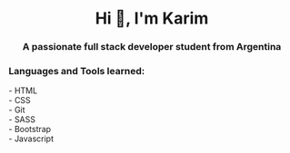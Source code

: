 <h1 align="center">Hi 👋, I'm Karim</h1>
<h3 align="center">A passionate full stack developer student from Argentina</h3>

<h3 align="left">Languages and Tools learned:</h3>
<p>- HTML<br>
        - CSS<br>
        - Git<br>
        - SASS<br>
        - Bootstrap<br>
        - Javascript</p>